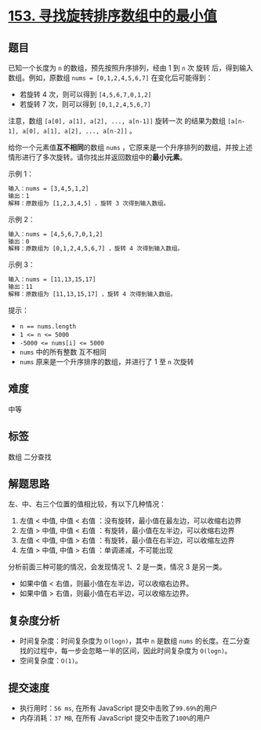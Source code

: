 # [153. 寻找旋转排序数组中的最小值](https://leetcode-cn.com/problems/find-minimum-in-rotated-sorted-array/)

## 题目

已知一个长度为 `n` 的数组，预先按照升序排列，经由 1 到 `n` 次 旋转 后，得到输入数组。例如，原数组 `nums = [0,1,2,4,5,6,7]` 在变化后可能得到：

- 若旋转 4 次，则可以得到 `[4,5,6,7,0,1,2]`
- 若旋转 7 次，则可以得到 `[0,1,2,4,5,6,7]`

注意，数组 `[a[0], a[1], a[2], ..., a[n-1]]` 旋转一次 的结果为数组 `[a[n-1], a[0], a[1], a[2], ..., a[n-2]]` 。

给你一个元素值**互不相同**的数组 `nums` ，它原来是一个升序排列的数组，并按上述情形进行了多次旋转。请你找出并返回数组中的**最小元素**。

示例 1：

```txt
输入：nums = [3,4,5,1,2]
输出：1
解释：原数组为 [1,2,3,4,5] ，旋转 3 次得到输入数组。
```

示例 2：

```txt
输入：nums = [4,5,6,7,0,1,2]
输出：0
解释：原数组为 [0,1,2,4,5,6,7] ，旋转 4 次得到输入数组。
```

示例 3：

```txt
输入：nums = [11,13,15,17]
输出：11
解释：原数组为 [11,13,15,17] ，旋转 4 次得到输入数组。
```

提示：

- `n == nums.length`
- `1 <= n <= 5000`
- `-5000 <= nums[i] <= 5000`
- `nums` 中的所有整数 互不相同
- `nums` 原来是一个升序排序的数组，并进行了 1 至 `n` 次旋转

## 难度

中等

## 标签

数组 二分查找

## 解题思路

左、中、右三个位置的值相比较，有以下几种情况：

1. 左值 < 中值, 中值 < 右值 ：没有旋转，最小值在最左边，可以收缩右边界
2. 左值 > 中值, 中值 < 右值 ：有旋转，最小值在左半边，可以收缩右边界
3. 左值 < 中值, 中值 > 右值 ：有旋转，最小值在右半边，可以收缩左边界
4. 左值 > 中值, 中值 > 右值 ：单调递减，不可能出现

分析前面三种可能的情况，会发现情况 1、2 是一类，情况 3 是另一类。

- 如果中值 < 右值，则最小值在左半边，可以收缩右边界。
- 如果中值 > 右值，则最小值在右半边，可以收缩左边界。

## 复杂度分析

- 时间复杂度：时间复杂度为 `O(logn)`，其中 `n` 是数组 `nums` 的长度。在二分查找的过程中，每一步会忽略一半的区间，因此时间复杂度为 `O(logn)`。
- 空间复杂度：`O(1)`。

## 提交速度

- 执行用时：`56 ms`, 在所有 JavaScript 提交中击败了`99.69%`的用户
- 内存消耗：`37 MB`, 在所有 JavaScript 提交中击败了`100%`的用户
